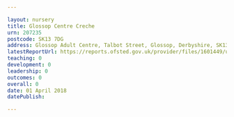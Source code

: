 ```yaml
---

layout: nursery
title: Glossop Centre Creche
urn: 207235
postcode: SK13 7DG
address: Glossop Adult Centre, Talbot Street, Glossop, Derbyshire, SK13 7DG
latestReportUrl: https://reports.ofsted.gov.uk/provider/files/1601449/urn/207235.pdf
teaching: 0
development: 0
leadership: 0
outcomes: 0
overall: 0
date: 01 April 2018 
datePublish: 

---
```

